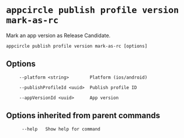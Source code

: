 # `appcircle publish profile version mark-as-rc`

Mark an app version as Release Candidate.

```plaintext
appcircle publish profile version mark-as-rc [options]
```

## Options

```plaintext
     --platform <string>        Platform (ios/android)

     --publishProfileId <uuid>  Publish profile ID

     --appVersionId <uuid>      App version
```
## Options inherited from parent commands

```plaintext
      --help   Show help for command
```
